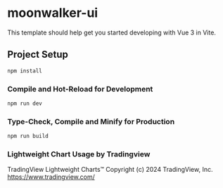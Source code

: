 # moonwalker-ui

This template should help get you started developing with Vue 3 in Vite.

## Project Setup

```sh
npm install
```

### Compile and Hot-Reload for Development

```sh
npm run dev
```

### Type-Check, Compile and Minify for Production

```sh
npm run build
```

### Lightweight Chart Usage by Tradingview

TradingView Lightweight Charts™
Copyright (с) 2024 TradingView, Inc. https://www.tradingview.com/